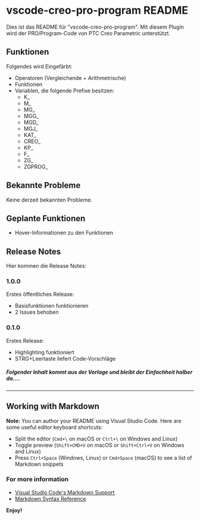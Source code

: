 # vscode-creo-pro-program README

Dies ist das README für "vscode-creo-pro-program". Mit diesem Plugin wird der PRO/Program-Code von PTC Creo Parametric unterstützt.

## Funktionen

Folgendes wird Eingefärbt:
- Operatoren (Vergleichende + Arithmetrische)
- Funktionen
- Variablen, die folgende Prefixe besitzen:
  - K_
  - M_
  - MG_
  - MGG_
  - MGD_
  - MGJ_
  - KAT_
  - CREO_
  - KP_
  - F_
  - ZG_
  - ZGPROG_


## Bekannte Probleme

Keine derzeit bekannten Probleme.

## Geplante Funktionen

  - Hover-Informationen zu den Funktionen

## Release Notes

Hier kommen die Release Notes:

### 1.0.0
Erstes öffentliches Release:
  - Basisfunktionen funktionieren
  - 2 Issues behoben

### 0.1.0

Erstes Release:
  - Highlighting funktioniert
  - STRG+Leertaste liefert Code-Vorschläge



##### Folgender Inhalt kommt aus der Vorlage und bleibt der Einfachheit halber da....
-----------------------------------------------------------------------------------------------------------

## Working with Markdown

**Note:** You can author your README using Visual Studio Code.  Here are some useful editor keyboard shortcuts:

* Split the editor (`Cmd+\` on macOS or `Ctrl+\` on Windows and Linux)
* Toggle preview (`Shift+CMD+V` on macOS or `Shift+Ctrl+V` on Windows and Linux)
* Press `Ctrl+Space` (Windows, Linux) or `Cmd+Space` (macOS) to see a list of Markdown snippets

### For more information

* [Visual Studio Code's Markdown Support](http://code.visualstudio.com/docs/languages/markdown)
* [Markdown Syntax Reference](https://help.github.com/articles/markdown-basics/)

**Enjoy!**
